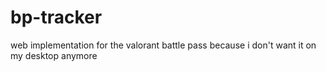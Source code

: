 # bp-tracker
 web implementation for the valorant battle pass because i don't want it on my desktop anymore
